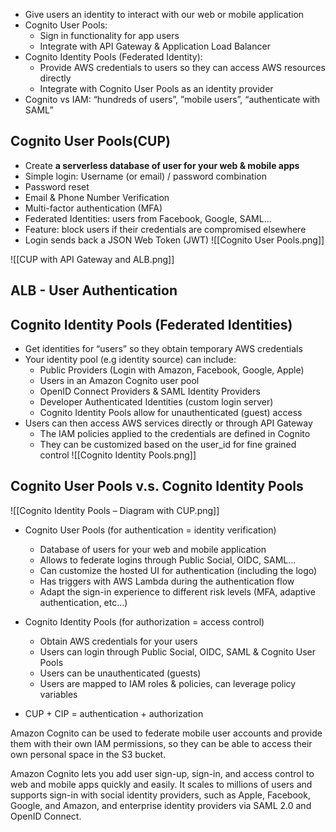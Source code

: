 - Give users an identity to interact with our web or mobile application
- Cognito User Pools:
	- Sign in functionality for app users
	- Integrate with API Gateway & Application Load Balancer
- Cognito Identity Pools (Federated Identity):
	- Provide AWS credentials to users so they can access AWS resources directly
	- Integrate with Cognito User Pools as an identity provider
- Cognito vs IAM: “hundreds of users”, ”mobile users”, “authenticate with SAML”

## Cognito User Pools(CUP)
- Create **a serverless database of user for your web & mobile apps**
- Simple login: Username (or email) / password combination
- Password reset
- Email & Phone Number Verification
- Multi-factor authentication (MFA)
- Federated Identities: users from Facebook, Google, SAML…
- Feature: block users if their credentials are compromised elsewhere
- Login sends back a JSON Web Token (JWT)
![[Cognito User Pools.png]]

![[CUP with API Gateway and ALB.png]]
## ALB - User Authentication


## Cognito Identity Pools (Federated Identities)
- Get identities for “users” so they obtain temporary AWS credentials
- Your identity pool (e.g identity source) can include:
	- Public Providers (Login with Amazon, Facebook, Google, Apple)
	- Users in an Amazon Cognito user pool
	- OpenID Connect Providers & SAML Identity Providers
	- Developer Authenticated Identities (custom login server)
	- Cognito Identity Pools allow for unauthenticated (guest) access
- Users can then access AWS services directly or through API Gateway
	- The IAM policies applied to the credentials are defined in Cognito
	- They can be customized based on the user_id for fine grained control
![[Cognito Identity Pools.png]]

## Cognito User Pools v.s. Cognito Identity Pools

![[Cognito Identity Pools – Diagram with CUP.png]]
- Cognito User Pools (for authentication = identity verification)
	- Database of users for your web and mobile application
	- Allows to federate logins through Public Social, OIDC, SAML…
	- Can customize the hosted UI for authentication (including the logo)
	- Has triggers with AWS Lambda during the authentication flow
	- Adapt the sign-in experience to different risk levels (MFA, adaptive authentication, etc…)

- Cognito Identity Pools (for authorization = access control)
	- Obtain AWS credentials for your users
	- Users can login through Public Social, OIDC, SAML & Cognito User Pools
	- Users can be unauthenticated (guests)
	- Users are mapped to IAM roles & policies, can leverage policy variables
	
- CUP + CIP = authentication + authorization

Amazon Cognito can be used to federate mobile user accounts and provide them with their own IAM permissions, so they can be able to access their own personal space in the S3 bucket.

Amazon Cognito lets you add user sign-up, sign-in, and access control to web and mobile apps quickly and easily. It scales to millions of users and supports sign-in with social identity providers, such as Apple, Facebook, Google, and Amazon, and enterprise identity providers via SAML 2.0 and OpenID Connect.